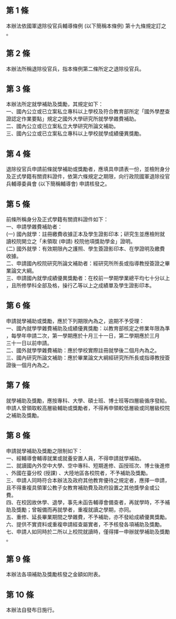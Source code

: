 第 1 條
-------
本辦法依國軍退除役官兵輔導條例 (以下簡稱本條例) 第十九條規定訂之  
。

第 2 條
-------
本辦法所稱退除役官兵，指本條例第二條所定之退除役官兵。

第 3 條
-------
本辦法所定就學補助及獎勵，其規定如下：  
一、國內公立或已立案私立專科以上學校及符合教育部所定「國外學歷查  
    證認定作業要點」規定之國外大學研究所就學學雜費補助。  
二、國內公立或已立案私立大學研究所論文補助。  
三、國內公立或已立案私立專科以上學校就學成績優異獎勵。

第 4 條
-------
退除役官兵申請前條就學補助或獎勵者，應填具申請表一份，並檢附身分  
及正式學籍有關資料證件，依第六條規定之期限，向行政院國軍退除役官  
兵輔導委員會 (以下簡稱輔導會) 申請核發之。

第 5 條
-------
前條所稱身分及正式學籍有關資料證件如下：  
一、申請學雜費補助者：  
 (一) 國內就學：註冊繳費收據正本及學生證影印本；研究生並應檢附就  
      讀校院開立之「未領取 (申請) 校院他項獎助學金」證明。  
 (二) 國外就學：有效期限內之護照、學生簽證影印本、在學證明及繳費  
      收據。  
二、申請國內校院研究所論文補助者：經研究所所長或指導教授簽證之畢  
    業論文大綱。  
三、申請國內就學成績優異獎勵者：在校前一學期學業總平均七十分以上  
    ，且所修學科全部及格，操行乙等以上之成績單及學生證影印本。

第 6 條
-------
申請就學補助或獎勵，應於下列期限內為之，逾期不予受理：  
一、國內就學學雜費補助及成績優異獎勵：以教育部核定之修業年限為準  
    ，每學年申請二次，第一學期應於十月三十一日，第二學期應於三月  
    三十一日以前申請。  
二、國外就學學雜費補助：應於學校實際註冊就學後二個月內為之。  
三、國內研究所論文補助：應於畢業論文大綱經研究所所長或指導教授簽  
    證後一個月內為之。

第 7 條
-------
就學補助及獎勵，應按專科、大學、碩士班、博士班等四層級循序發給。  
申請人曾領取較高層級輔助或獎勵者，不得再申領較低層級或同層級校院  
之補助及獎勵。

第 8 條
-------
申請就學補助及獎勵之限制如下：  
一、經輔導會輔導就業或就養安置人員，不得申請就學補助。  
二、就讀國內外空中大學、空中專科、短期進修、函授班次、博士後進修  
    、外國在臺分校 (授課) 、大陸地區各校院者，不予補助及獎勵。  
三、申請人同時符合本辦法及政府其他教育優待之規定者，應擇一申請，  
    且不得重複具領軍公教子女教育補助費及政府設置之其他獎學金或公  
    費。  
四、在校因故休學、退學，事先未函告輔導會備查者，再就學時，不予補  
    助及獎勵；曾報備而再就學者，重複就讀之學期，亦同。  
五、重修、延長畢業期間之學雜費，不予補助，亦不發給成績優異獎勵。  
六、提供不實資料或重複申請經查屬實者，不予核發各項補助及獎勵。  
七、申請人如同時於二所以上校院就讀時，僅得擇一申辦就學補助及獎勵  
    。

第 9 條
-------
本辦法各項補助及獎勵核發之金額如附表。

第 10 條
--------
本辦法自發布日施行。

